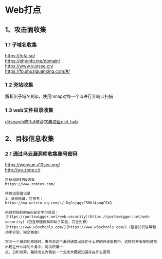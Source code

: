 # Web打点
## 1、攻击面收集
### 1.1 子域名收集  
https://fofa.so/  
https://phpinfo.me/domain/  
https://www.yunsee.cn/  
https://fp.shuziguanxing.com/#/  

### 1.2 旁站收集
解析出子域名的ip，使用nmap对每一个ip进行全端口扫描

### 1.3 web文件目录收集
[dirsearch](https://github.com/maurosoria/dirsearch)或[ffuf](https://github.com/ffuf/ffuf)结合[字典项目dict-hub](https://github.com/ybdt/dict-hub)  


## 2、目标信息收集
### 2.1 通过乌云漏洞库收集账号密码    
https://wooyun.x10sec.org/  
http://wy.zone.ci/  

```
目标组织IP段收集  
https://www.robtex.com/

待尝试思路记录
1、身份隐藏，可参考：  
https://mp.weixin.qq.com/s/-DqGsjqgxC5MUf4poqC5XQ

用过的较好的Web安全学习资源：
[https://portswigger.net/web-security](https://portswigger.net/web-security)（包含原理讲解和动手实验，完全免费）
[https://www.w3schools.com/](https://www.w3schools.com/)（包含知识讲解和动手实验，完全免费）

学习一个漏洞的原理时，要考虑这个漏洞通常出现在什么样的开发架构中，这样的开发架构通常出现在什么样的业务中，每次积累一
点，日积月累，最终成长为看到一个业务大概就知道存在什么漏洞
```
